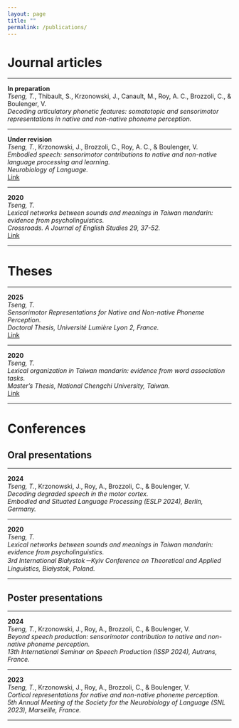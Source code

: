 ```yaml
---
layout: page
title: ""
permalink: /publications/
---
```



# Journal articles


---

**In preparation**  
*Tseng, T.*, Thibault, S., Krzonowski, J., Canault, M., Roy, A. C., Brozzoli, C., & Boulenger, V.  
*Decoding articulatory phonetic features: somatotopic and sensorimotor representations in native and non-native phoneme perception.*

---

**Under revision**  
*Tseng, T.*, Krzonowski, J., Brozzoli, C., Roy, A. C., & Boulenger, V.  
*Embodied speech: sensorimotor contributions to native and non-native language processing and learning.*  
*Neurobiology of Language.*  
[Link](https://doi.org/10.31234/osf.io/fqwe8)

---

**2020**  
*Tseng, T.*  
*Lexical networks between sounds and meanings in Taiwan mandarin: evidence from psycholinguistics.*  
*Crossroads. A Journal of English Studies 29, 37-52.*  
[Link](https://doi.org/10.15290/cr.2020.29.2.03)

---

# Theses

---

**2025**  
*Tseng, T.*  
*Sensorimotor Representations for Native and Non-native Phoneme Perception.*  
*Doctoral Thesis, Université Lumière Lyon 2, France.*  
[Link](https://hal.science/tel-04988192)

---

**2020**  
*Tseng, T.*  
*Lexical organization in Taiwan mandarin: evidence from word association tasks.*  
*Master’s Thesis, National Chengchi University, Taiwan.*  
[Link](https://doi.org/10.6814/NCCU202000123)

---

# Conferences

## Oral presentations

---

**2024**  
*Tseng, T.*, Krzonowski, J., Roy, A., Brozzoli, C., & Boulenger, V.  
*Decoding degraded speech in the motor cortex.*  
*Embodied and Situated Language Processing (ESLP 2024), Berlin, Germany.*

---

**2020**  
*Tseng, T.*  
*Lexical networks between sounds and meanings in Taiwan mandarin: evidence from psycholinguistics.*  
*3rd International Białystok－Kyiv Conference on Theoretical and Applied Linguistics, Białystok, Poland.*

---

## Poster presentations

---

**2024**  
*Tseng, T.*, Krzonowski, J., Roy, A., Brozzoli, C., & Boulenger, V.  
*Beyond speech production: sensorimotor contribution to native and non-native phoneme perception.*  
*13th International Seminar on Speech Production (ISSP 2024), Autrans, France.*

---

**2023**  
*Tseng, T.*, Krzonowski, J., Roy, A., Brozzoli, C., & Boulenger, V.  
*Cortical representations for native and non-native phoneme perception.*  
*5th Annual Meeting of the Society for the Neurobiology of Language (SNL 2023), Marseille, France.*

---
